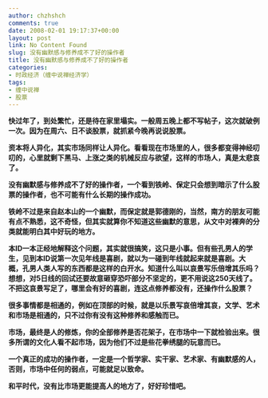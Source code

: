 ```yaml
---
author: chzhshch
comments: true
date: 2008-02-01 19:17:37+00:00
layout: post
link: No Content Found
slug: 没有幽默感与修养成不了好的操作者
title: 没有幽默感与修养成不了好的操作者
categories:
- 时政经济（缠中说禅经济学）
tags:
- 缠中说禅
- 股票
---
```


			

**快过年了，到处繁忙，还是待在家里塌实。一般周五晚上都不写帖子，这次就破例一次。因为在周六、日不谈股票，就抓紧今晚再说说股票。**

**资本将人异化，其实市场同样让人异化。看看现在市场里的人，很多都变得神经叨叨的，心里就剩下黑马、上涨之类的机械反应与欲望，这样的市场人，真是太悲哀了。**

**没有幽默感与修养成不了好的操作者，一个看到铁岭、保定只会想到暗示了什么股票的操作者，也不可能有什么长期的操作成功。**

**铁岭不过是来自赵本山的一个幽默，而保定就是郭德刚的，当然，南方的朋友可能有点不熟悉，这不奇怪，但其实就算你不知道这些幽默的意思，从文中对裸奔的分类就能明白其中好玩的地方。**

**本ID一本正经地解释这个问题，其实就很搞笑，这只是小事。但有些孔男人的学生，见到本ID说第一次见年线是喜剧，就以为一碰到年线就起来就是喜剧。大概，孔男人类人写的东西都是这样的白开水。知道什么叫以哀景写乐倍增其乐吗？想想，对5日线的回试还要故意砸穿恐吓部分不坚定的，更不用说这250天线了。不把这哀景写足了，哪里会有好的喜剧，连这点修养都没有，还操作什么股票？**

**很多事情都是相通的，例如在顶部的时候，就是以乐景写哀倍增其哀，文学、艺术和市场是相通的，只不过你有没有这种修养和感触而已。**

**市场，最终是人的修炼，你的全部修养是否花架子，在市场中一下就检验出来。很多所谓的文化人看不起市场，因为他们不过是些花拳绣腿的玩意而已。**

**一个真正的成功的操作者，一定是一个哲学家、实干家、艺术家、有幽默感的人，否则，市场中任何的弱点，可能就足以致命。**

**和平时代，没有比市场更能提高人的地方了，好好珍惜吧。**
